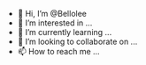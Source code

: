 - 👋 Hi, I’m @Bellolee
- 👀 I’m interested in ...
- 🌱 I’m currently learning ...
- 💞️ I’m looking to collaborate on ...
- 📫 How to reach me ...

<!---
Bellolee/Bellolee is a ✨ special ✨ repository because its `README.md` (this file) appears on your GitHub profile.
You can click the Preview link to take a look at your changes.
--->
